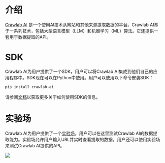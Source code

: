 # 介绍

[Crawlab AI](https://www.crawlab.cn/zh/ai) 是一个使用AI技术从网站和其他来源提取数据的平台。Crawlab
AI基于一系列技术，包括大型语言模型（LLM）和机器学习（ML）算法。它还提供一套用于数据提取的API。

# SDK

Crawlab AI为用户提供了一个SDK，用户可以将Crawlab AI集成到他们自己的应用程序中。SDK现在可以在Python中使用。用户可以使用以下命令安装SDK：

```bash
pip install crawlab-ai
```

请参阅[文档](./sdk.md)以获取更多关于如何使用SDK的信息。

# 实验场

Crawlab AI为用户提供了一个[实验场](https://ai.crawlab.io/zh)，用户可以在这里测试Crawlab
AI的数据提取能力。实验场允许用户输入URL并实时查看提取的数据。用户还可以使用实验场来测试Crawlab AI提供的API。

![](https://www.crawlab.cn/_next/image?url=%2F_next%2Fstatic%2Fmedia%2Fai-playground.0978666f.png&w=3840&q=75)
